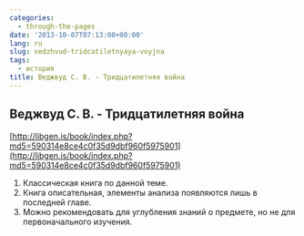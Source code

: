 ```yaml
---
categories:
  - through-the-pages
date: '2013-10-07T07:13:00+00:00'
lang: ru
slug: vedzhvud-tridcatiletnyaya-voyjna
tags:
  - история
title: Веджвуд С. В. - Тридцатилетняя война
---
```





## Веджвуд С. В. - Тридцатилетняя война

[http://libgen.is/book/index.php?md5=590314e8ce4c0f35d9dbf960f5975901](http://libgen.is/book/index.php?md5=590314e8ce4c0f35d9dbf960f5975901)  

1.  Классическая книга по данной теме.
2.  Книга описательная, элементы анализа появляются лишь в последней главе.
3.  Можно рекомендовать для углубления знаний о предмете, но не для первоначального изучения.
